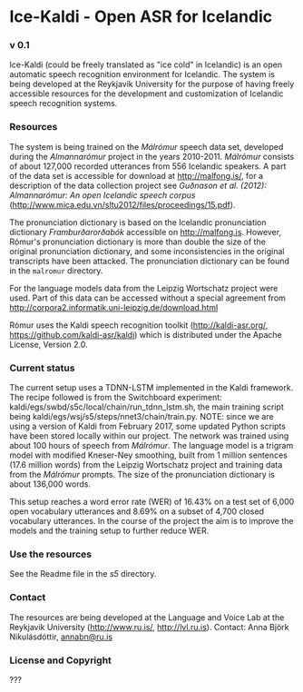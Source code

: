 # Ice-Kaldi - Open ASR for Icelandic
### v 0.1

Ice-Kaldi (could be freely translated as "ice cold" in Icelandic) is an open automatic speech recognition environment for Icelandic. 
The system is being developed at the Reykjavik University for the purpose of having freely accessible resources for the development and customization of Icelandic speech recognition systems.

### Resources

The system is being trained on the _Málrómur_ speech data set, developed during the _Almannarómur_ project in the years 2010-2011. _Málrómur_ consists of about 127,000 recorded utterances from 556 Icelandic speakers. A part of the data set is accessible for download at http://malfong.is/, for a description of the data collection project see _Guðnason et al. (2012): Almannarómur: An open Icelandic speech corpus_ (http://www.mica.edu.vn/sltu2012/files/proceedings/15.pdf).

The pronunciation dictionary is based on the Icelandic pronunciation dictionary _Framburðarorðabók_ accessible on http://malfong.is. However, Rómur's pronunciation dictionary is more than double the size of the original pronunciation dictionary, and some inconsistencies in the original transcripts have been attacked. The pronunciation dictionary can be found in the `malromur` directory.

For the language models data from the Leipzig Wortschatz project were used. Part of this data can be accessed without a special agreement from http://corpora2.informatik.uni-leipzig.de/download.html

Rómur uses the Kaldi speech recognition toolkit (http://kaldi-asr.org/, https://github.com/kaldi-asr/kaldi) which is distributed under the Apache License, Version 2.0.

### Current status

The current setup uses a TDNN-LSTM implemented in the Kaldi framework. The recipe followed is from the Switchboard experiment: kaldi/egs/swbd/s5c/local/chain/run_tdnn_lstm.sh, the main training script being kaldi/egs/wsj/s5/steps/nnet3/chain/train.py. NOTE: since we are using a version of Kaldi from February 2017, some updated Python scripts have been stored locally within our project. 
The network was trained using about 100 hours of speech from _Málrómur_. <EXPLAIN MORE TECHNICAL THINGS ABOUT THE TDNN-LSTM> 
The language model is a trigram model with modified Kneser-Ney smoothing, built from 1 million sentences (17.6 million words) from the Leipzig Wortschatz project and training data from the _Málrómur_ prompts. The size of the pronunciation dictionary is about 136,000 words.

This setup reaches a word error rate (WER) of 16.43% on a test set of 6,000 open vocabulary utterances and 8.69% on a subset of 4,700 closed vocabulary utterances. In the course of the project the aim is to improve the models and the training setup to further reduce WER.

### Use the resources
See the Readme file in the _s5_ directory.

### Contact
The resources are being developed at the Language and Voice Lab at the Reykjavik University (http://www.ru.is/, http://lvl.ru.is).
Contact: Anna Björk Nikulásdóttir, annabn@ru.is 

### License and Copyright
???





